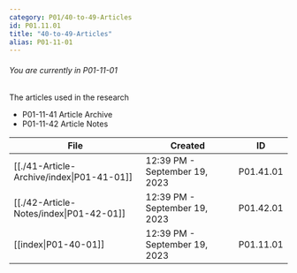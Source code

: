 ```yaml
---
category: P01/40-to-49-Articles
id: P01.11.01
title: "40-to-49-Articles"
alias: P01-11-01
---
```

###### You are currently in P01-11-01

The articles used in the research

- P01-11-41 Article Archive
- P01-11-42 Article Notes

| File                                                                                        | Created                       | ID        |
| ------------------------------------------------------------------------------------------- | ----------------------------- | --------- |
| [[./41-Article-Archive/index\|P01-41-01]] | 12:39 PM - September 19, 2023 | P01.41.01 |
| [[./42-Article-Notes/index\|P01-42-01]]   | 12:39 PM - September 19, 2023 | P01.42.01 |
| [[index\|P01-40-01]]                    | 12:39 PM - September 19, 2023 | P01.11.01 |


